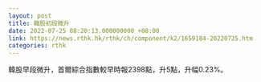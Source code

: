 ```yaml
---
layout: post
title: 韓股初段微升
date: 2022-07-25 08:20:13.000000000 +08:00
link: https://news.rthk.hk/rthk/ch/component/k2/1659184-20220725.htm
categories: rthk
---
```


韓股早段微升，首爾綜合指數較早時報2398點，升5點，升幅0.23%。
